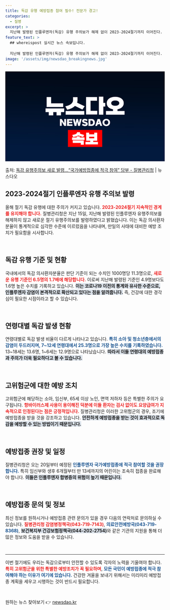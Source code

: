 ```yaml
---
title: 독감 유행 예방접종 참여 필수! 전문가 경고!
categories:
  - 질병
excerpt: >
  지난해 발령된 인플루엔자(독감) 유행 주의보가 해제 없이 2023-2024절기까지 이어진다. 질병관리청은 1…
feature_text: >
  ## whereispost 실시간 뉴스 속보입니다.

  지난해 발령된 인플루엔자(독감) 유행 주의보가 해제 없이 2023-2024절기까지 이어진다. 질병관리청은 1…
image: '/assets/img/newsdao_breakingnews.jpg'
---
```


![뉴스다오 속보](/assets/img/newsdao_breakingnews.jpg)

<p>출처: <a href="https://newsdao.kr/1950" rel="dofollow">독감 유행주의보 새로 발령…“국가예방접종에 적극 참여” 당부 - 질병관리청</a> | 뉴스다오</p>

<h2 data-ke-size="size26">2023-2024절기 인플루엔자 유행 주의보 발령</h2>

<p data-ke-size="size16">올해 절기 독감 유행에 대한 주의가 커지고 있습니다. <b><span style="color: #ee2323;">2023-2024절기 지속적인 경계를 유지해야 합니다.</span></b> 질병관리청은 지난 15일, 지난해 발령된 인플루엔자 유행주의보를 해제하지 않고 새로운 절기 유행주의보를 발령하였다고 밝혔습니다. 이는 독감 의사환자분율이 통계적으로 심각한 수준에 이르렀음을 나타내며, 만일의 사태에 대비한 예방 조치가 필요함을 시사합니다.</p>

<p data-ke-size="size16">&nbsp;</p>

<h2 data-ke-size="size26">독감 유행 기준 및 현황</h2>

<p data-ke-size="size16">국내에서의 독감 의사환자분율은 판단 기준이 되는 수치인 1000명당 11.3명으로, <b><span style="color: #ee2323;">새로운 유행 기준인 6.5명의 1.7배에 해당합니다.</span></b> 이로써 지난해 발령된 기준인 4.9명보다도 1.6명 높은 수치를 기록하고 있습니다. <b><span style="background-color: #21538527;">이는 코로나19 이전의 통계와 유사한 수준으로, 인플루엔자 감염이 본격적으로 확산되고 있다는 점을 알려줍니다.</span></b> 즉, 건강에 대한 경각심이 필요한 시점이라고 할 수 있습니다.</p>

<p data-ke-size="size16">&nbsp;</p>

<h2 data-ke-size="size26">연령대별 독감 발생 현황</h2>

<p data-ke-size="size16">연령대별로 독감 발생 비율이 다르게 나타나고 있습니다. <b><span style="color: #1a5490;">특히 소아 및 청소년층에서의 감염이 두드러지며, 7~12세 연령대에서 25.3명으로 가장 높은 수치를 기록하였습니다.</span></b> 13~18세는 13.6명, 1~6세는 12.9명으로 나타났습니다. <b><span style="background-color: #21538527;">따라서 이들 연령대의 예방접종과 주의가 더욱 필요하다고 볼 수 있습니다.</span></b></p>

<p data-ke-size="size16">&nbsp;</p>

<h2 data-ke-size="size26">고위험군에 대한 예방 조치</h2>

<p data-ke-size="size16">고위험군에 해당하는 소아, 임신부, 65세 이상 노인, 면역 저하자 등은 특별한 주의가 요구됩니다. <b><span style="color: #ee2323;">항바이러스제 사용이 용이해진 덕분에 이들 환자는 검사 없이도 요양급여가 지속적으로 인정된다는 점은 긍정적입니다.</span></b> 질병관리청은 이러한 고위험군의 경우, 조기에 예방접종을 받을 것을 강조하고 있습니다. <b><span style="background-color: #21538527;">안전하게 예방접종을 받는 것이 효과적으로 독감을 예방할 수 있는 방법이기 때문입니다.</span></b></p>

<p data-ke-size="size16">&nbsp;</p>

<h2 data-ke-size="size26">예방접종 권장 및 일정</h2>

<p data-ke-size="size16">질병관리청은 오는 20일부터 예정된 <b><span style="color: #1a5490;">인플루엔자 국가예방접종에 적극 참여할 것을 권장합니다.</span></b> 특히 임신부와 생후 6개월부터 만 13세까지의 어린이는 조속히 접종을 완료해야 합니다. <b><span style="background-color: #21538527;">이들은 인플루엔자 합병증의 위험이 높기 때문입니다.</span></b></p>

<p data-ke-size="size16">&nbsp;</p>

<h2 data-ke-size="size26">예방접종 문의 및 정보</h2>

<p data-ke-size="size16">최신 정보를 원하시거나 예방접종 관련 문의가 있을 경우 다음의 연락처로 문의하실 수 있습니다. <b><span style="color: #ee2323;">질병관리청 감염병정책국(043-719-7143)</span></b>, <b><span style="color: #1a5490;">의료안전예방국(043-719-8368)</span></b>, <b><span style="background-color: #21538527;">보건복지부 건강보험정책국(044-202-2754)</span></b>와 같은 기관의 지원을 통해 더 많은 정보와 도움을 받을 수 있습니다.</p>

<p data-ke-size="size16">&nbsp;</p>

<hr/>

<p data-ke-size="size16">이번 절기에도 우리는 독감으로부터 안전할 수 있도록 각자의 노력을 기울여야 합니다. <b><span style="color: #ee2323;">특히 고위험군을 위한 특별한 예방조치가 꼭 필요하며</span></b>, <b><span style="color: #1a5490;">모든 국민이 예방접종에 적극 참여해야 하는 이유가 여기에 있습니다.</span></b> 건강한 겨울을 보내기 위해서는 미리미리 예방접종 계획을 세우고 시행하는 것이 반드시 필요합니다.</p>

<p data-ke-size="size16">&nbsp;</p> 

원하는 뉴스 찾아보기 👉 <a href="https://newsdao.kr" rel="dofollow">newsdao.kr</a>


